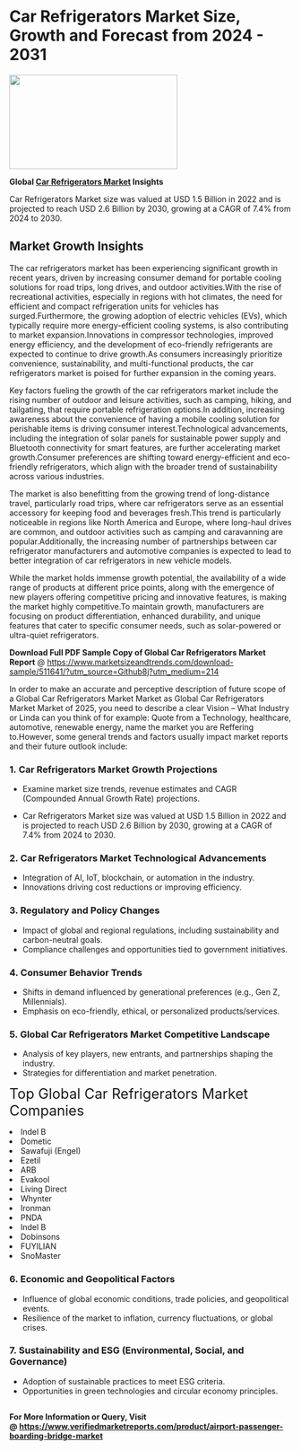 <H1>Car Refrigerators Market Size, Growth and Forecast from 2024 - 2031</H1><img class="aligncenter size-medium wp-image-584254" src="https://thirdeyenews.in/wp-content/uploads/2024/09/Global-Market-Research-300x168.jpeg" alt="" width="300" height="168" /><p><strong>Global&nbsp;<a href="https://www.marketsizeandtrends.com/download-sample/511641/?utm_source=Github8j?utm_medium=214">Car Refrigerators Market</a> Insights</strong></p><p>Car Refrigerators Market size was valued at USD 1.5 Billion in 2022 and is projected to reach USD 2.6 Billion by 2030, growing at a CAGR of 7.4% from 2024 to 2030.</p><p><h2>Market Growth Insights</h2> <p>The car refrigerators market has been experiencing significant growth in recent years, driven by increasing consumer demand for portable cooling solutions for road trips, long drives, and outdoor activities.With the rise of recreational activities, especially in regions with hot climates, the need for efficient and compact refrigeration units for vehicles has surged.Furthermore, the growing adoption of electric vehicles (EVs), which typically require more energy-efficient cooling systems, is also contributing to market expansion.Innovations in compressor technologies, improved energy efficiency, and the development of eco-friendly refrigerants are expected to continue to drive growth.As consumers increasingly prioritize convenience, sustainability, and multi-functional products, the car refrigerators market is poised for further expansion in the coming years.</p> <p>Key factors fueling the growth of the car refrigerators market include the rising number of outdoor and leisure activities, such as camping, hiking, and tailgating, that require portable refrigeration options.In addition, increasing awareness about the convenience of having a mobile cooling solution for perishable items is driving consumer interest.Technological advancements, including the integration of solar panels for sustainable power supply and Bluetooth connectivity for smart features, are further accelerating market growth.Consumer preferences are shifting toward energy-efficient and eco-friendly refrigerators, which align with the broader trend of sustainability across various industries.</p> <p>The market is also benefitting from the growing trend of long-distance travel, particularly road trips, where car refrigerators serve as an essential accessory for keeping food and beverages fresh.This trend is particularly noticeable in regions like North America and Europe, where long-haul drives are common, and outdoor activities such as camping and caravanning are popular.Additionally, the increasing number of partnerships between car refrigerator manufacturers and automotive companies is expected to lead to better integration of car refrigerators in new vehicle models.</p> <p>While the market holds immense growth potential, the availability of a wide range of products at different price points, along with the emergence of new players offering competitive pricing and innovative features, is making the market highly competitive.To maintain growth, manufacturers are focusing on product differentiation, enhanced durability, and unique features that cater to specific consumer needs, such as solar-powered or ultra-quiet refrigerators.</p> <p><span class=""><strong>Download Full PDF Sample Copy of Global Car Refrigerators Market Report</strong> @ <a href="https://www.marketsizeandtrends.com/download-sample/511641/?utm_source=Github8j?utm_medium=214" target="_blank">https://www.marketsizeandtrends.com/download-sample/511641/?utm_source=Github8j?utm_medium=214</a></span></p><p>In order to make an accurate and perceptive description of future scope of a Global&nbsp;Car Refrigerators Market Market as Global&nbsp;Car Refrigerators Market Market of 2025, you need to describe a clear Vision &ndash; What Industry or Linda can you think of for example: Quote from a Technology, healthcare, automotive, renewable energy, name the market you are Reffering to.However, some general trends and factors usually impact market reports and their future outlook include:</p><h3>1.&nbsp;<strong>Car Refrigerators Market Growth Projections</strong></h3><ul><li>Examine market size trends, revenue estimates and CAGR (Compounded Annual Growth Rate) projections.</li><li><p>Car Refrigerators Market size was valued at USD 1.5 Billion in 2022 and is projected to reach USD 2.6 Billion by 2030, growing at a CAGR of 7.4% from 2024 to 2030.</p></li></ul><h3>2.&nbsp;<strong>Car Refrigerators Market Technological Advancements</strong></h3><ul><li>Integration of AI, IoT, blockchain, or automation in the industry.</li><li>Innovations driving cost reductions or improving efficiency.</li></ul><h3>3.&nbsp;<strong>Regulatory and Policy Changes</strong></h3><ul><li>Impact of global and regional regulations, including sustainability and carbon-neutral goals.</li><li>Compliance challenges and opportunities tied to government initiatives.</li></ul><h3>4.&nbsp;<strong>Consumer Behavior Trends</strong></h3><ul><li>Shifts in demand influenced by generational preferences (e.g., Gen Z, Millennials).</li><li>Emphasis on eco-friendly, ethical, or personalized products/services.</li></ul><h3>5.&nbsp;<strong>Global Car Refrigerators Market Competitive Landscape</strong></h3><ul><li>Analysis of key players, new entrants, and partnerships shaping the industry.</li><li>Strategies for differentiation and market penetration.</li></ul><p data-pm-slice="1 1 []"><span style="color: inherit; font-family: inherit; font-size: 25px;">Top Global Car Refrigerators Market Companies</span></p><div class="" data-test-id=""><p><li>Indel B</li><li> Dometic</li><li> Sawafuji (Engel)</li><li> Ezetil</li><li> ARB</li><li> Evakool</li><li> Living Direct</li><li> Whynter</li><li> Ironman</li><li> PNDA</li><li> Indel B</li><li> Dobinsons</li><li> FUYILIAN</li><li> SnoMaster</li></p></div><h3>6.&nbsp;<strong>Economic and Geopolitical Factors</strong></h3><ul><li>Influence of global economic conditions, trade policies, and geopolitical events.</li><li>Resilience of the market to inflation, currency fluctuations, or global crises.</li></ul><h3>7.&nbsp;<strong>Sustainability and ESG (Environmental, Social, and Governance)</strong></h3><ul><li>Adoption of sustainable practices to meet ESG criteria.</li><li>Opportunities in green technologies and circular economy principles.</li></ul><h2><strong style="font-size: 14px;">For More Information or Query, Visit @&nbsp;</strong><a style="background-color: #ffffff; font-size: 14px;" href="https://www.marketsizeandtrends.com/report/car-refrigerators-market/" target="_blank">https://www.verifiedmarketreports.com/product/airport-passenger-boarding-bridge-market</a></h2>